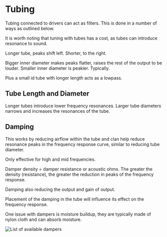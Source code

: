 # Tubing

Tubing connected to drivers can act as filters. This is done in a number of ways as outlined below.

It is worth noting that tuning with tubes has a cost, as tubes can introduce resonance to sound.

Longer tube, peaks shift left. Shorter, to the right.

Bigger inner diameter makes peaks flatter, raises the rest of the output to be louder. Smaller inner diameter is peakier. Typically.

Plus a small id tube with longer length acts as a lowpass.

## Tube Length and Diameter

Longer tubes introduce lower frequency resonances. Larger tube diameters narrows and increases the resonances of the tube.

## Damping

This works by reducing airflow within the tube and clan help reduce resonance peaks in the frequency response curve, similar to reducing tube diameter. 

Only effective for high and mid frequencies.

Damper density = damper resistance or acoustic ohms. The greater the density (resistance), the greater the reduction in peaks of the frequency response.

Damping also reducing the output and gain of output.

Placement of the damping in the tube will influence its effect on the frequency response.

One issue with dampers is moisture buildup, they are typically made of nylon cloth and can absorb moisture.

![List of available dampers](https://ae01.alicdn.com/kf/HTB18jptNlLoK1RjSZFuq6xn0XXaR/2PCS-Balanced-Armature-Damping-Damper-Plugs-filters-Knowles-Acoustic-Dampers-for-Shure-Se215-se315-se425-se535.jpg_960x960.jpg)